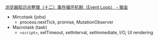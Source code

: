 [浏览器知识点整理（十二）事件循环机制（Event Loop） - 掘金](https://juejin.cn/post/6977746526441308173)

* Mircotask (jobs)
	* process.nextTick, promise, MutationObserver
* Macrotask (task)
	* `<script>`, setTimeout, setInterval, setImmediate, I/O, UI rendering